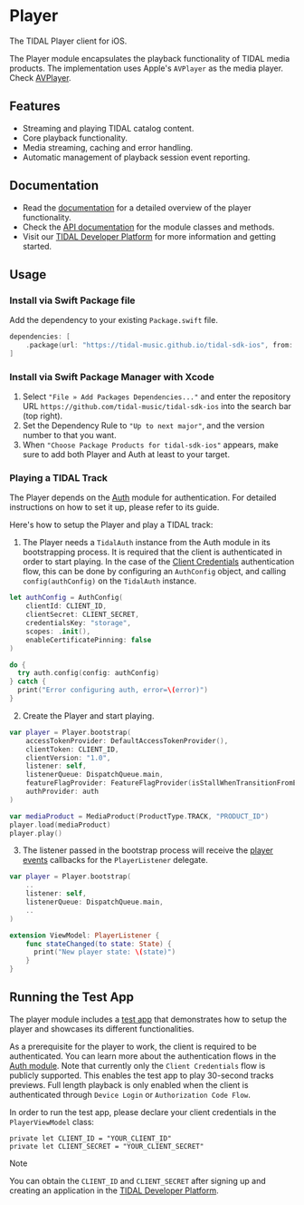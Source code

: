 # Player

The TIDAL Player client for iOS.

The Player module encapsulates the playback functionality of TIDAL media products. The implementation uses Apple's `AVPlayer` as the media player. Check [AVPlayer](https://developer.apple.com/documentation/avfoundation/avplayer).
 
## Features
* Streaming and playing TIDAL catalog content.
* Core playback functionality.
* Media streaming, caching and error handling. 
* Automatic management of playback session event reporting.
 
## Documentation

* Read the [documentation](https://github.com/tidal-music/tidal-sdk/blob/main/Player.md) for a detailed overview of the player functionality.
* Check the [API documentation](https://tidal-music.github.io/tidal-sdk-ios/documentation/player/) for the module classes and methods.
* Visit our [TIDAL Developer Platform](https://developer.tidal.com/) for more information and getting started. 

## Usage

### Install via Swift Package file

Add the dependency to your existing `Package.swift` file.
```Swift
dependencies: [
    .package(url: "https://tidal-music.github.io/tidal-sdk-ios", from: "1.0.0"))
]
```

### Install via Swift Package Manager with Xcode

1. Select `"File » Add Packages Dependencies..."` and enter the repository URL `https://github.com/tidal-music/tidal-sdk-ios` into the search bar (top right).
2. Set the Dependency Rule to `"Up to next major"`, and the version number to that you want. 
3. When `"Choose Package Products for tidal-sdk-ios"` appears, make sure to add both Player and Auth at least to your target.

### Playing a TIDAL Track

The Player depends on the [Auth](https://github.com/tidal-music/tidal-sdk-ios/blob/main/auth/README.md) module for authentication. For detailed instructions on how to set it up, please refer to its guide. 

Here's how to setup the Player and play a TIDAL track:

1. The Player needs a `TidalAuth` instance from the Auth module in its bootstrapping process. It is required that the client is authenticated in order to start playing. 
In the case of the [Client Credentials](https://github.com/tidal-music/tidal-sdk-ios/blob/main/Sources/Auth#client-credentials) authentication flow, this can be done by configuring an `AuthConfig` object, and calling `config(authConfig)` on the `TidalAuth` instance.

```Swift
let authConfig = AuthConfig(
    clientId: CLIENT_ID,
    clientSecret: CLIENT_SECRET,
    credentialsKey: "storage",
    scopes: .init(),
    enableCertificatePinning: false
)

do {
  try auth.config(config: authConfig)
} catch {
  print("Error configuring auth, error=\(error)")
}
```

2. Create the Player and start playing.
```Swift
var player = Player.bootstrap(
    accessTokenProvider: DefaultAccessTokenProvider(),
    clientToken: CLIENT_ID,
    clientVersion: "1.0",
    listener: self,
    listenerQueue: DispatchQueue.main,
    featureFlagProvider: FeatureFlagProvider(isStallWhenTransitionFromEndedToBufferingEnabled: { return true }),
    authProvider: auth
)

var mediaProduct = MediaProduct(ProductType.TRACK, "PRODUCT_ID")
player.load(mediaProduct)
player.play()
```

3. The listener passed in the bootstrap process will receive the [player events](https://github.com/tidal-music/tidal-sdk-ios/blob/main/Sources/Player/Common/Event/PlayerListener.swift) callbacks for the `PlayerListener` delegate.
```Swift
var player = Player.bootstrap(
    ..
    listener: self,
    listenerQueue: DispatchQueue.main,
    ..
)

extension ViewModel: PlayerListener {
    func stateChanged(to state: State) {
      print("New player state: \(state)")
    }
}
```

## Running the Test App
The player module includes a [test app](https://github.com/tidal-music/tidal-sdk-ios/tree/main/TestsApps/Player) that demonstrates how to setup the player and showcases its different functionalities.

As a prerequisite for the player to work, the client is required to be authenticated. You can learn more about the authentication flows in the [Auth module](https://github.com/tidal-music/tidal-sdk-ios/blob/main/Sources/Auth#client-credentials). Note that currently only the `Client Credentials` flow is publicly supported. This enables the test app to play 30-second tracks previews. Full length playback is only enabled when the client is authenticated through `Device Login` or `Authorization Code Flow`.

In order to run the test app, please declare your client credentials in the `PlayerViewModel` class:

```
private let CLIENT_ID = "YOUR_CLIENT_ID"
private let CLIENT_SECRET = "YOUR_CLIENT_SECRET"
```

> [!NOTE]  
> You can obtain the `CLIENT_ID` and `CLIENT_SECRET` after signing up and creating an application in the [TIDAL Developer Platform](https://developer.tidal.com/).
